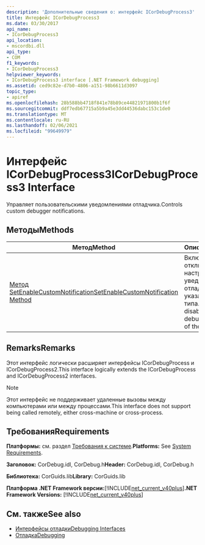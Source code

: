 ```yaml
---
description: 'Дополнительные сведения о: интерфейс ICorDebugProcess3'
title: Интерфейс ICorDebugProcess3
ms.date: 03/30/2017
api_name:
- ICorDebugProcess3
api_location:
- mscordbi.dll
api_type:
- COM
f1_keywords:
- ICorDebugProcess3
helpviewer_keywords:
- ICorDebugProcess3 interface [.NET Framework debugging]
ms.assetid: ced9c82e-d7b0-4806-a151-98b6611d3097
topic_type:
- apiref
ms.openlocfilehash: 28b588bb4718f841e78b89ce44821971800b1f6f
ms.sourcegitcommit: ddf7edb67715a5b9a45e3dd44536dabc153c1de0
ms.translationtype: MT
ms.contentlocale: ru-RU
ms.lasthandoff: 02/06/2021
ms.locfileid: "99649979"
---
```

# <a name="icordebugprocess3-interface"></a><span data-ttu-id="4cce2-103">Интерфейс ICorDebugProcess3</span><span class="sxs-lookup"><span data-stu-id="4cce2-103">ICorDebugProcess3 Interface</span></span>

<span data-ttu-id="4cce2-104">Управляет пользовательскими уведомлениями отладчика.</span><span class="sxs-lookup"><span data-stu-id="4cce2-104">Controls custom debugger notifications.</span></span>  
  
## <a name="methods"></a><span data-ttu-id="4cce2-105">Методы</span><span class="sxs-lookup"><span data-stu-id="4cce2-105">Methods</span></span>  
  
|<span data-ttu-id="4cce2-106">Метод</span><span class="sxs-lookup"><span data-stu-id="4cce2-106">Method</span></span>|<span data-ttu-id="4cce2-107">Описание</span><span class="sxs-lookup"><span data-stu-id="4cce2-107">Description</span></span>|  
|------------|-----------------|  
|[<span data-ttu-id="4cce2-108">Метод SetEnableCustomNotification</span><span class="sxs-lookup"><span data-stu-id="4cce2-108">SetEnableCustomNotification Method</span></span>](icordebugprocess3-setenablecustomnotification-method.md)|<span data-ttu-id="4cce2-109">Включает и отключает настраиваемые уведомления отладчика указанного типа.</span><span class="sxs-lookup"><span data-stu-id="4cce2-109">Enables and disables custom debugger notifications of the specified type.</span></span>|  
  
## <a name="remarks"></a><span data-ttu-id="4cce2-110">Remarks</span><span class="sxs-lookup"><span data-stu-id="4cce2-110">Remarks</span></span>  

 <span data-ttu-id="4cce2-111">Этот интерфейс логически расширяет интерфейсы ICorDebugProcess и ICorDebugProcess2.</span><span class="sxs-lookup"><span data-stu-id="4cce2-111">This interface logically extends the ICorDebugProcess and ICorDebugProcess2 interfaces.</span></span>  
  
> [!NOTE]
> <span data-ttu-id="4cce2-112">Этот интерфейс не поддерживает удаленные вызовы между компьютерами или между процессами.</span><span class="sxs-lookup"><span data-stu-id="4cce2-112">This interface does not support being called remotely, either cross-machine or cross-process.</span></span>  
  
## <a name="requirements"></a><span data-ttu-id="4cce2-113">Требования</span><span class="sxs-lookup"><span data-stu-id="4cce2-113">Requirements</span></span>  

 <span data-ttu-id="4cce2-114">**Платформы:** см. раздел [Требования к системе](../../get-started/system-requirements.md).</span><span class="sxs-lookup"><span data-stu-id="4cce2-114">**Platforms:** See [System Requirements](../../get-started/system-requirements.md).</span></span>  
  
 <span data-ttu-id="4cce2-115">**Заголовок:** CorDebug.idl, CorDebug.h</span><span class="sxs-lookup"><span data-stu-id="4cce2-115">**Header:** CorDebug.idl, CorDebug.h</span></span>  
  
 <span data-ttu-id="4cce2-116">**Библиотека:** CorGuids.lib</span><span class="sxs-lookup"><span data-stu-id="4cce2-116">**Library:** CorGuids.lib</span></span>  
  
 <span data-ttu-id="4cce2-117">**Платформа .NET Framework версии:**[!INCLUDE[net_current_v40plus](../../../../includes/net-current-v40plus-md.md)]</span><span class="sxs-lookup"><span data-stu-id="4cce2-117">**.NET Framework Versions:** [!INCLUDE[net_current_v40plus](../../../../includes/net-current-v40plus-md.md)]</span></span>  
  
## <a name="see-also"></a><span data-ttu-id="4cce2-118">См. также</span><span class="sxs-lookup"><span data-stu-id="4cce2-118">See also</span></span>

- [<span data-ttu-id="4cce2-119">Интерфейсы отладки</span><span class="sxs-lookup"><span data-stu-id="4cce2-119">Debugging Interfaces</span></span>](debugging-interfaces.md)
- [<span data-ttu-id="4cce2-120">Отладка</span><span class="sxs-lookup"><span data-stu-id="4cce2-120">Debugging</span></span>](index.md)
